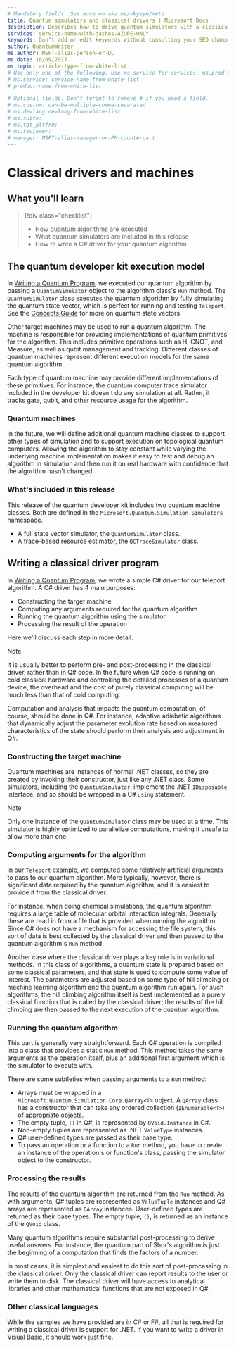 ```yaml
---
# Mandatory fields. See more on aka.ms/skyeye/meta.
title: Quantum simulators and classical drivers | Microsoft Docs 
description: Describes how to drive quantum simulators with a classical computing .NET language, typically either C# or Q#.
services: service-name-with-dashes-AZURE-ONLY 
keywords: Don’t add or edit keywords without consulting your SEO champ.
author: QuantumWriter
ms.author: MSFT-alias-person-or-DL
ms.date: 10/09/2017
ms.topic: article-type-from-white-list
# Use only one of the following. Use ms.service for services, ms.prod for on-prem. Remove the # before the relevant field.
# ms.service: service-name-from-white-list
# product-name-from-white-list

# Optional fields. Don't forget to remove # if you need a field.
# ms.custom: can-be-multiple-comma-separated
# ms.devlang:devlang-from-white-list
# ms.suite: 
# ms.tgt_pltfrm:
# ms.reviewer:
# manager: MSFT-alias-manager-or-PM-counterpart
---
```


# Classical drivers and machines

## What you'll learn

> [!div class="checklist"]
> * How quantum algorithms are executed
> * What quantum simulators are included in this release
> * How to write a C# driver for your quantum algorithm

## The quantum developer kit execution model

In [Writing a Quantum Program](quantum-WriteAQuantumProgram.md),
we executed our quantum algorithm by passing a `QuantumSimulator` object
to the algorithm class's `Run` method.
The `QuantumSimulator` class executes the quantum algorithm by
fully simulating the quantum state vector, which is perfect for running and
testing `Teleport`.
See the [Concepts Guide](quantum-1-Intro.dm) for more on quantum state vectors.

Other target machines may be used to run a quantum algorithm.
The machine is responsible for providing implementations of
quantum primitives for the algorithm.
This includes primitive operations such as H, CNOT, and Measure,
as well as qubit management and tracking.
Different classes of quantum machines represent different
execution models for the same quantum algorithm.

Each type of quantum machine may provide different implementations of
these primitives.
For instance, the quantum computer trace simulator included in the
developer kit doesn't do any simulation at all.
Rather, it tracks gate, qubit, and other resource usage for the
algorithm.

### Quantum machines

In the future, we will define additional quantum machine classes
to support other types of simulation and to support execution on
topological quantum computers.
Allowing the algorithm to stay constant while varying the underlying
machine implementation makes it easy to test and debug an algorithm
in simulation and then run it on real hardware with confidence
that the algorithm hasn't changed.

### What's included in this release

This release of the quantum developer kit includes two quantum machine classes.
Both are defined in the `Microsoft.Quantum.Simulation.Simulators` namespace.

* A full state vector simulator, the `QuantumSimulator` class.
* A trace-based resource estimator, the `QCTraceSimulator` class.

## Writing a classical driver program

In [Writing a Quantum Program](quantum-WriteAQuantumProgram.md), we wrote a simple C# driver for
our teleport algorithm. A C# driver has 4 main purposes:

* Constructing the target machine
* Computing any arguments required for the quantum algorithm
* Running the quantum algorithm using the simulator
* Processing the result of the operation

Here we'll discuss each step in more detail.

> [!NOTE]
> It is usually better to perform pre- and post-processing in the classical
> driver, rather than in Q# code.
> In the future when Q# code is running on cold classical hardware
> and controlling the detailed processes of a quantum device,
> the overhead and the cost of purely classical computing will be much less
> than that of cold computing.
>
> Computation and analysis that impacts the quantum computation, of course,
> should be done in Q#.
> For instance, adaptive adiabatic algorithms that dynamically adjust the
> parameter evolution rate based on measured characteristics of the state
> should perform their analysis and adjustment in Q#.

### Constructing the target machine

Quantum machines are instances of normal .NET classes, so they are created by
invoking their constructor, just like any .NET class.
Some simulators, including the `QuantumSimulator`, implement the .NET
`IDisposable` interface, and so should be wrapped in a C# `using` statement.

> [!NOTE]
> Only one instance of the `QuantumSimulator` class may be used at a time.
> This simulator is highly optimized to parallelize computations, making it unsafe to allow more than one.

### Computing arguments for the algorithm

In our  `Teleport` example, we computed some relatively artificial arguments
to pass to our quantum algorithm.
More typically, however, there is significant data required by the quantum
algorithm, and it is easiest to provide it from the classical driver.

For instance, when doing chemical simulations, the quantum algorithm requires
a large table of molecular orbital interaction integrals.
Generally these are read in from a file that is provided when running the
algorithm.
Since Q# does not have a mechanism for accessing the file system, this sort
of data is best collected by the classical driver and then passed to the
quantum algorithm's `Run` method.

Another case where the classical driver plays a key role is in variational
methods.
In this class of algorithms, a quantum state is prepared based on some
classical parameters, and that state is used to compute some value of interest.
The parameters are adjusted based on some type of hill climbing or
machine learning algorithm and the quantum algorithm run again.
For such algorithms, the hill climbing algorithm itself is best implemented
as a purely classical function that is called by the classical driver;
the results of the hill climbing are then passed to the next execution of the
quantum algorithm.

### Running the quantum algorithm

This part is generally very straightforward.
Each Q# operation is compiled into a class that provides a static `Run` method.
This method takes the same arguments as the operation itself,
plus an additional first argument which is the simulator to execute with.

There are some subtleties when passing arguments to a `Run` method:

* Arrays must be wrapped in a `Microsoft.Quantum.Simulation.Core.QArray<T>`
    object.
    A `QArray` class has a constructor that can take any ordered collection
    (`IEnumerable<T>`) of appropriate objects.
* The empty tuple, `()` in Q#, is represented by `QVoid.Instance` in C#.
* Non-empty tuples are represented as .NET `ValueType` instances.
* Q# user-defined types are passed as their base type.
* To pass an operation or a function to a `Run` method, you have to create an
    instance of the operation's or function's class, passing the simulator 
    object to the constructor.

### Processing the results

The results of the quantum algorithm are returned from the `Run` method.
As with arguments, Q# tuples are represented as `ValueTuple` instances and
Q# arrays are represented as `QArray` instances.
User-defined types are returned as their base types.
The empty tuple, `()`, is returned as an instance of the `QVoid` class.

Many quantum algorithms require substantial post-processing to derive
useful answers.
For instance, the quantum part of Shor's algorithm is just the beginning
of a computation that finds the factors of a number.

In most cases, it is simplext and easiest to do this sort of post-processing
in the classical driver.
Only the classical driver can report results to the user or write them to disk.
The classical driver will have access to analytical libraries and other
mathematical functions that are not exposed in Q#.

### Other classical languages

While the samples we have provided are in C# or F#, all that is required
for writing a classical driver is support for .NET.
If you want to write a driver in Visual Basic, it should work just fine.

